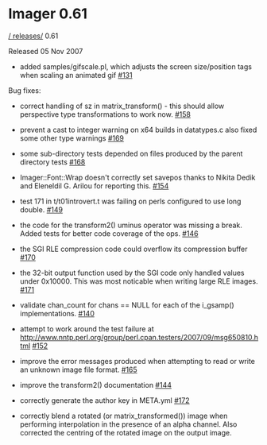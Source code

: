 # Imager 0.61

[ / ](..) [releases/](./) 0.61

Released 05 Nov 2007

 - added samples/gifscale.pl, which adjusts the screen size/position tags when scaling an animated gif [#131](https://github.com/tonycoz/imager/issues/131)

Bug fixes:

 - correct handling of sz in matrix_transform() - this should allow perspective type transformations to work now. [#158](https://github.com/tonycoz/imager/issues/158)

 - prevent a cast to integer warning on x64 builds in datatypes.c also fixed some other type warnings [#169](https://github.com/tonycoz/imager/issues/169)

 - some sub-directory tests depended on files produced by the parent directory tests [#168](https://github.com/tonycoz/imager/issues/168)

 - Imager::Font::Wrap doesn't correctly set savepos thanks to Nikita Dedik and Eleneldil G. Arilou for reporting this. [#154](https://github.com/tonycoz/imager/issues/154)

 - test 171 in t/t01introvert.t was failing on perls configured to use long double. [#149](https://github.com/tonycoz/imager/issues/149)

 - the code for the transform2() uminus operator was missing a break. Added tests for better code coverage of the ops. [#146](https://github.com/tonycoz/imager/issues/146)

 - the SGI RLE compression code could overflow its compression buffer [#170](https://github.com/tonycoz/imager/issues/170)

 - the 32-bit output function used by the SGI code only handled values under 0x10000. This was most noticable when writing large RLE images. [#171](https://github.com/tonycoz/imager/issues/171)

 - validate chan_count for chans == NULL for each of the i_gsamp() implementations. [#140](https://github.com/tonycoz/imager/issues/140)

 - attempt to work around the test failure at http://www.nntp.perl.org/group/perl.cpan.testers/2007/09/msg650810.html [#152](https://github.com/tonycoz/imager/issues/152)

 - improve the error messages produced when attempting to read or write an unknown image file format. [#165](https://github.com/tonycoz/imager/issues/165)

 - improve the transform2() documentation [#144](https://github.com/tonycoz/imager/issues/144)

 - correctly generate the author key in META.yml [#172](https://github.com/tonycoz/imager/issues/172)

 - correctly blend a rotated (or matrix_transformed()) image when performing interpolation in the presence of an alpha channel. Also corrected the centring of the rotated image on the output image.